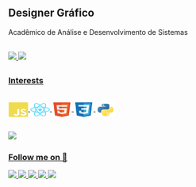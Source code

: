 ## Designer Gráfico

Acadêmico de Análise e Desenvolvimento de Sistemas

<br>
<div align="left">
  <a href="https://github.com/ragdegoulart">
  <img height="180em" src="https://github-readme-stats.vercel.app/api?username=ragdegoulart&show_icons=true&theme=dracula&include_all_commits=true&count_private=true&border_radius=24"/>
  <img height="180em" src="https://github-readme-stats.vercel.app/api/top-langs/?username=ragdegoulart&layout=compact&langs_count=7&theme=dracula&cache_seconds=1800"/>
</div>

##

### Interests

<div style="display: inline_block"><br>
  <img align="center" alt="ragde-Js" height="30" width="40" src="https://raw.githubusercontent.com/devicons/devicon/master/icons/javascript/javascript-plain.svg">
  <img align="center" alt="ragde-React" height="30" width="40" src="https://raw.githubusercontent.com/devicons/devicon/master/icons/react/react-original.svg">
  <img align="center" alt="ragde-HTML" height="30" width="40" src="https://raw.githubusercontent.com/devicons/devicon/master/icons/html5/html5-original.svg">
  <img align="center" alt="ragde-CSS" height="30" width="40" src="https://raw.githubusercontent.com/devicons/devicon/master/icons/css3/css3-original.svg">
  <img align="center" alt="ragde-Python" height="30" width="40" src="https://raw.githubusercontent.com/devicons/devicon/master/icons/python/python-original.svg">
 </div>

##

<img src="https://cdn.jsdelivr.net/gh/devicons/devicon/icons/linkedin/linkedin-original.svg" />

### Follow me on 👋

  <div>
  <a href="https://www.behance.net/ragdegoulart" target="_blank" style="border-radius:5px;overflow:hidden;">
    <image src="https://img.shields.io/badge/Behance-1769ff?style=for-the-badge&logo=behance&logoColor=white&border_radius=5">
  </a>
    
  <a href="https://dribbble.com/Ragde_Goulart" target="_blank">
    <img src="https://img.shields.io/badge/Dribbble-EA4C89?style=for-the-badge&logo=dribbble&logoColor=white" target="_blank">
  </a>

  <a href="https://www.linkedin.com/in/ragdegoulart/" target="_blank">
    <img src="https://img.shields.io/badge/-LinkedIn-%230077B5?style=for-the-badge&logo=linkedin&logoColor=white">
  </a>
    
  <a href="https://www.instagram.com/ragde.goulart/" target="_blank">
    <img src="https://img.shields.io/badge/-Instagram-%23E4405F?style=for-the-badge&logo=instagram&logoColor=white" target="_blank">
  </a>
  
  <a href="mailto:goularts@rdesign.art.br">
    <img src="https://img.shields.io/badge/-Gmail-%23333?style=for-the-badge&logo=gmail&logoColor=white" target="_blank">
  </a>
</div>
